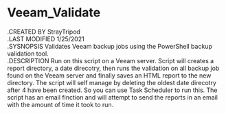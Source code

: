 # Veeam_Validate

.CREATED BY
    StrayTripod
</br>
.LAST MODIFIED
    1/25/2021
</br>
.SYSNOPSIS
    Validates Veeam backup jobs using the PowerShell backup validation tool.
</br>
.DESCRIPTION 
    Run on this script on a Veeam server. Script will creates a report directory, a date direcotry,  then runs the validation on
    all backup job found on the Veeam server and finally saves an HTML report to the new directory. The script will self manage
    by deleting the oldest date direcotry after 4 have been created. So you can use Task Scheduler to run this. The script
    has an email finction and will attempt to send the reports in an email with the amount of time it took to run.

